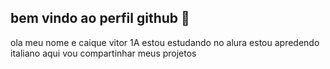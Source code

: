 ## bem vindo ao perfil github 👋


ola meu nome e caique vitor 1A
estou estudando no alura 
estou apredendo italiano
aqui vou compartinhar meus projetos
